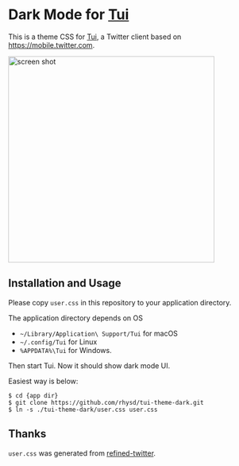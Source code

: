 Dark Mode for [Tui][]
=====================

This is a theme CSS for [Tui][], a Twitter client based on https://mobile.twitter.com.

<img src="https://github.com/rhysd/ss/blob/master/tui-theme-dark/main.png" width="415" alt="screen shot"/>

## Installation and Usage

Please copy `user.css` in this repository to your application directory.

The application directory depends on OS

- `~/Library/Application\ Support/Tui` for macOS
- `~/.config/Tui` for Linux
- `%APPDATA%\Tui` for Windows.

Then start Tui. Now it should show dark mode UI.

Easiest way is below:

```
$ cd {app dir}
$ git clone https://github.com/rhysd/tui-theme-dark.git
$ ln -s ./tui-theme-dark/user.css user.css
```

## Thanks

`user.css` was generated from [refined-twitter](https://github.com/sindresorhus/refined-twitter/blob/master/extension/dark-mode.css).

[Tui]: https://github.com/rhysd/Tui
